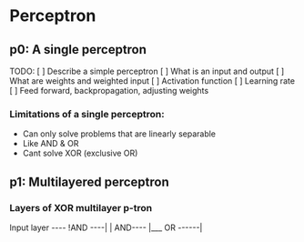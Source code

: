 # Perceptron 

## p0: A single perceptron 

TODO: 
[ ] Describe a simple perceptron 
[ ] What is an input and output 
[ ] What are weights and weighted input 
[ ] Activation function 
[ ] Learning rate 
[ ] Feed forward, backpropagation, adjusting weights 

### Limitations of a single perceptron: 
- Can only solve problems that are linearly separable
- Like AND & OR 
- Cant solve XOR (exclusive OR)

## p1: Multilayered perceptron 

### Layers of XOR multilayer p-tron
Input layer ---- !AND ----| 
            |             AND---- 
            |___ OR ------|
